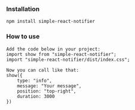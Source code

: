 ### Installation

    npm install simple-react-notifier

### How to use

    Add the code below in your project:
    import show from "simple-react-notifier";
    import "simple-react-notifier/dist/index.css";

    Now you can call like that:
    show({
        type: "info",
        message: "Your message",
        position: "top-right",
        duration: 3000
    })

